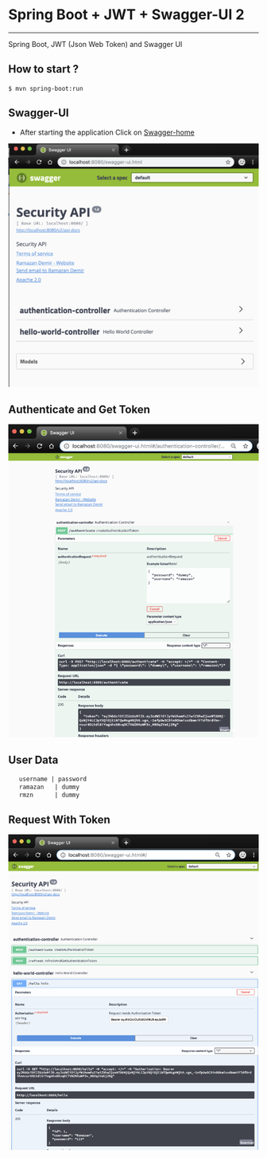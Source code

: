 # Spring Boot + JWT + Swagger-UI 2 

<hr>

Spring Boot, JWT (Json Web Token) and Swagger UI


## How to start ?

```
$ mvn spring-boot:run
```

## Swagger-UI
* After starting the application Click on [Swagger-home](http://localhost:8080/swagger-ui.html)

![Swagger-Home](/screenshots/swagger.png "Swagger UI Home")


## Authenticate and Get Token
![Swagger-Home](/screenshots/get-token.png "Authenticate And Get Token")


## User Data

```
   username | password
   ramazan   | dummy
   rmzn      | dummy
```



## Request With Token
![Swagger-Home](/screenshots/success-response.png "Swagger UI Home")

